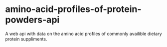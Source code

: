 # amino-acid-profiles-of-protein-powders-api
A web api with data on the amino acid profiles of commonly availible dietary protein suppliments. 
